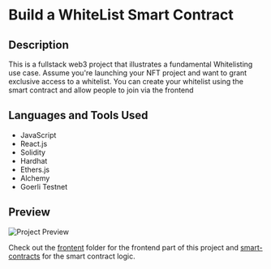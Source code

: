 # Build a WhiteList Smart Contract 

## Description

This is a fullstack web3 project that illustrates a fundamental Whitelisting use case. Assume you're launching your NFT project and want to grant exclusive access to a whitelist. You can create your whitelist using the smart contract and allow people to join via the frontend

## Languages and Tools Used

- JavaScript 
- React.js
- Solidity 
- Hardhat
- Ethers.js
- Alchemy 
- Goerli Testnet

## Preview

![Project Preview ](https://i.ibb.co/6rcTTpb/preview1.png)

Check out the [frontent](https://github.com/kumancev/nft-whitelist/tree/main/frontend) folder for the frontend part of this project and [smart-contracts](https://github.com/kumancev/nft-whitelist/tree/main/smart-contracts) for the smart contract logic.



